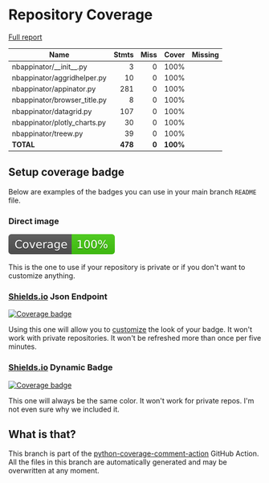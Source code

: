 # Repository Coverage

[Full report](https://htmlpreview.github.io/?https://github.com/iqmo-org/nbappinator/blob/python-coverage-comment-action-data/htmlcov/index.html)

| Name                          |    Stmts |     Miss |    Cover |   Missing |
|------------------------------ | -------: | -------: | -------: | --------: |
| nbappinator/\_\_init\_\_.py   |        3 |        0 |     100% |           |
| nbappinator/aggridhelper.py   |       10 |        0 |     100% |           |
| nbappinator/appinator.py      |      281 |        0 |     100% |           |
| nbappinator/browser\_title.py |        8 |        0 |     100% |           |
| nbappinator/datagrid.py       |      107 |        0 |     100% |           |
| nbappinator/plotly\_charts.py |       30 |        0 |     100% |           |
| nbappinator/treew.py          |       39 |        0 |     100% |           |
|                     **TOTAL** |  **478** |    **0** | **100%** |           |


## Setup coverage badge

Below are examples of the badges you can use in your main branch `README` file.

### Direct image

[![Coverage badge](https://raw.githubusercontent.com/iqmo-org/nbappinator/python-coverage-comment-action-data/badge.svg)](https://htmlpreview.github.io/?https://github.com/iqmo-org/nbappinator/blob/python-coverage-comment-action-data/htmlcov/index.html)

This is the one to use if your repository is private or if you don't want to customize anything.

### [Shields.io](https://shields.io) Json Endpoint

[![Coverage badge](https://img.shields.io/endpoint?url=https://raw.githubusercontent.com/iqmo-org/nbappinator/python-coverage-comment-action-data/endpoint.json)](https://htmlpreview.github.io/?https://github.com/iqmo-org/nbappinator/blob/python-coverage-comment-action-data/htmlcov/index.html)

Using this one will allow you to [customize](https://shields.io/endpoint) the look of your badge.
It won't work with private repositories. It won't be refreshed more than once per five minutes.

### [Shields.io](https://shields.io) Dynamic Badge

[![Coverage badge](https://img.shields.io/badge/dynamic/json?color=brightgreen&label=coverage&query=%24.message&url=https%3A%2F%2Fraw.githubusercontent.com%2Fiqmo-org%2Fnbappinator%2Fpython-coverage-comment-action-data%2Fendpoint.json)](https://htmlpreview.github.io/?https://github.com/iqmo-org/nbappinator/blob/python-coverage-comment-action-data/htmlcov/index.html)

This one will always be the same color. It won't work for private repos. I'm not even sure why we included it.

## What is that?

This branch is part of the
[python-coverage-comment-action](https://github.com/marketplace/actions/python-coverage-comment)
GitHub Action. All the files in this branch are automatically generated and may be
overwritten at any moment.